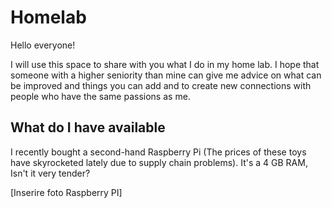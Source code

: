# Homelab

Hello everyone!

I will use this space to share with you what I do in my home lab.
I hope that someone with a higher seniority than mine can give me advice on what can be improved and things you can add and to create new connections with people who have the same passions as me.

## What do I have available

I recently bought a second-hand Raspberry Pi (The prices of these toys have skyrocketed lately due to supply chain problems).
It's a 4 GB RAM, Isn't it very tender?

[Inserire foto Raspberry PI]


